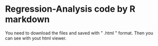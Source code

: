# Regression-Analysis code by R markdown
You need to download the files and saved with " .html " format.
Then you can see with yout html viewer.

